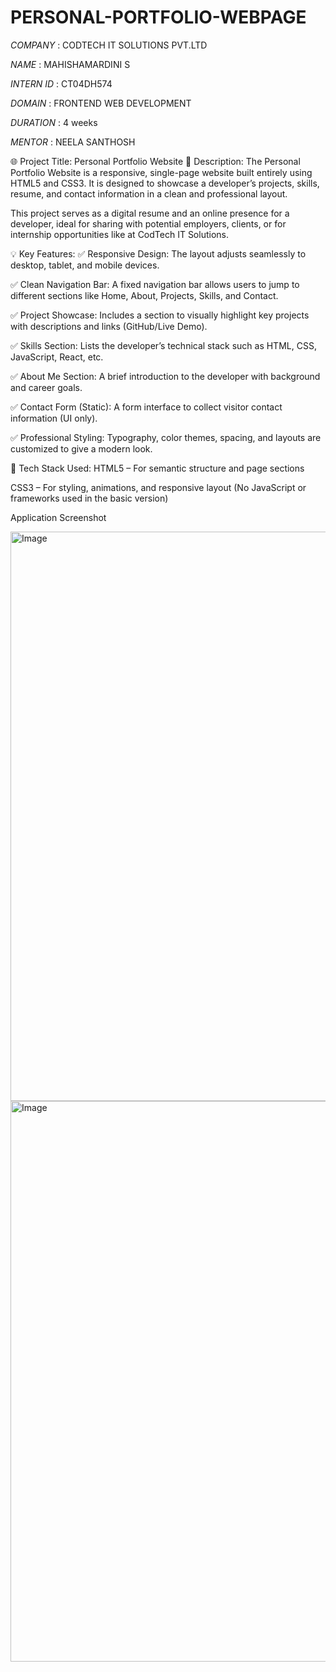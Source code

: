 # PERSONAL-PORTFOLIO-WEBPAGE

*COMPANY* : CODTECH IT SOLUTIONS PVT.LTD 

*NAME* : MAHISHAMARDINI S

*INTERN ID* : CT04DH574

*DOMAIN* : FRONTEND WEB DEVELOPMENT

*DURATION* : 4 weeks

*MENTOR* : NEELA SANTHOSH

🌐 Project Title: Personal Portfolio Website
📄 Description:
The Personal Portfolio Website is a responsive, single-page website built entirely using HTML5 and CSS3. It is designed to showcase a developer’s projects, skills, resume, and contact information in a clean and professional layout.

This project serves as a digital resume and an online presence for a developer, ideal for sharing with potential employers, clients, or for internship opportunities like at CodTech IT Solutions.

💡 Key Features:
✅ Responsive Design: The layout adjusts seamlessly to desktop, tablet, and mobile devices.

✅ Clean Navigation Bar: A fixed navigation bar allows users to jump to different sections like Home, About, Projects, Skills, and Contact.

✅ Project Showcase: Includes a section to visually highlight key projects with descriptions and links (GitHub/Live Demo).

✅ Skills Section: Lists the developer’s technical stack such as HTML, CSS, JavaScript, React, etc.

✅ About Me Section: A brief introduction to the developer with background and career goals.

✅ Contact Form (Static): A form interface to collect visitor contact information (UI only).

✅ Professional Styling: Typography, color themes, spacing, and layouts are customized to give a modern look.

🔧 Tech Stack Used:
HTML5 – For semantic structure and page sections

CSS3 – For styling, animations, and responsive layout
(No JavaScript or frameworks used in the basic version)

Application Screenshot

<img width="1897" height="911" alt="Image" src="https://github.com/user-attachments/assets/f9e37ff5-9c42-4f38-8da1-9b315b5570b7" />

<img width="1891" height="897" alt="Image" src="https://github.com/user-attachments/assets/25338389-1fd4-4608-a4df-9bfbd2e43cc1" />

